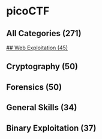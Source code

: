 # picoCTF 

## All Categories  (271)
[## Web Exploitation (45)](https://github.com/JuneWprog/picoCTF/tree/master/WebExploitation)
## Cryptography (50)
## Forensics (50)
## General Skills (34)
## Binary Exploitation (37)
